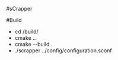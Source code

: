 
#sCrapper

#Build

- cd /build/
- cmake ..
- cmake --build .
- ./scrapper ../config/configuration.sconf
